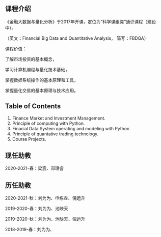 ## 课程介绍
《金融大数据与量化分析》于2017年开课，定位为“科学课组类”通识课程（建设中）。

（英文：Financial Big Data and Quantitative Analysis， 简写：FBDQA）

课程价值：

了解市场投资的基本概念，

学习计算机编程与量化技术基础，

掌握数据系统操作的基本原理和工具，

掌握量化交易的基本原理与技术应用。

## Table of Contents

1. Finance Market and Investment Management.
2. Principle of computing with Python. 
3. Finacial Data System operating and modeling with Python.
4. Principle of quantative trading technology.
4. Course Projects.

## 现任助教

2020-2021-春：梁宸、邓理睿



## 历任助教

2020-2021-秋：刘为为、申栋垚、倪运升

2019-2020-春：刘为为、池映天

2019-2020-秋：刘为为、池映天、倪运升

2018-2019-春：刘为为、




